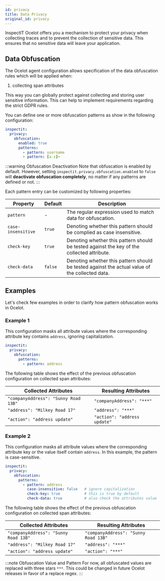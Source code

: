 ```yaml
---
id: privacy
title: Data Privacy
original_id: privacy
---
```


InspectIT Ocelot offers you a mechanism to protect your privacy when collecting traces and to prevent the collection of sensitive data.
This ensures that no sensitive data will leave your application.

## Data Obfuscation

The Ocelot agent configuration allows specification of the data obfuscation rules which will be applied when:

1. collecting span attributes

This way you can globally protect against collecting and storing user sensitive information.
This can help to implement requirements regarding the strict GDPR rules.

You can define one or more obfuscation patterns as show in the following configuration:

```yaml
inspectit:
  privacy:
    obfuscation:
      enabled: true
      patterns:
        - pattern: username
        - pattern: [a-z]+
```

:::warning Obfuscation Deactivation
Note that obfuscation is enabled by default. However, setting `inspectit.privacy.obfuscation.enabled` to `false` will **deactivate obfuscation completely**, no matter if any patterns are defined or not.
:::

Each pattern entry can be customized by following properties: 

|Property |Default| Description
|---|---|---|
|`pattern`|-| The regular expression used to match data for obfuscation.
|`case-insensitive`|`true`| Denoting whether this pattern should be complied as case insensitive.
|`check-key`|`true`| Denoting whether this pattern should be tested against the key of the collected attribute.
|`check-data`|`false`| Denoting whether this pattern should be tested against the actual value of the collected data.

## Examples

Let's check few examples in order to clarify how pattern obfuscation works in Ocelot.

### Example 1

This configuration masks all attribute values where the corresponding attribute key contains `address`, ignoring capitalization.

```yaml
inspectit:
  privacy:
    obfuscation:
      patterns:
        - pattern: address
```
The following table shows the effect of the previous obfuscation configuration on collected span attributes:

|Collected Attributes|Resulting Attributes
|---|---|
|`"companyAddress": "Sunny Road 13B"`|`"companyAddress": "***"`
|`"address": "Milkey Road 17"`|`"address": "***"`
|`"action": "address update"`|`"action": "address update"`

### Example 2

This configuration masks all attribute values where the corresponding attribute key or the value itself contain `address`. In this example, the pattern is case-sensitive.

```yaml
inspectit:
  privacy:
    obfuscation:
      patterns:
        - pattern: address
          case-insensitive: false   # ignore capitalization
          check-key: true           # this is true by default
          check-data: true          # also check the attributes value
```

The following table shows the effect of the previous obfuscation configuration on collected span attributes:

|Collected Attributes|Resulting Attributes
|---|---|
|`"companyAddress": "Sunny Road 13B"`|`"companyAddress": "Sunny Road 13B"`
|`"address": "Milkey Road 17"`|`"address": "***"`
|`"action": "address update"`|`"action": "***"`

:::note Obfuscation Value and Pattern
For now, all obfuscated values are replaced with three stars `***`. This could be changed in future Ocelot releases in favor of a replace regex.
:::